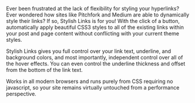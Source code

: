 Ever been frustrated at the lack of flexibility for styling your hyperlinks? Ever wondered how sites like Pitchfork and Medium are able to dynamically style their links? If so, Stylish Links is for you! With the click of a button, automatically apply beautiful CSS3 styles to all of the existing links within your post and page content without conflicting with your current theme styles.

Stylish Links gives you full control over your link text, underline, and background colors, and most importantly, independent control over all of the hover effects. You can even control the underline thickness and offset from the bottom of the link text.

Works in all modern browsers and runs purely from CSS requiring no javascript, so your site remains virtually untouched from a performance perspective.
